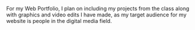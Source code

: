 For my Web Portfolio, I plan on including my projects from the class along with graphics and video edits I have made, as my target audience for my website is people in the digital media field.
